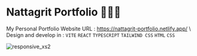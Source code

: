 # Nattagrit Portfolio 👨🏻‍💻
My Personal Portfolio Website URL : https://nattagrit-portfolio.netlify.app/ \\
Design and develop in : `VITE` `REACT` `TYPESCRIPT` `TAILWIND CSS` `HTML` `CSS` 

![responsive_xs2](https://github.com/Basicbay/Portfolio-Website/assets/151770227/e2a4d506-08b8-4807-810d-7de8ec426e88)
